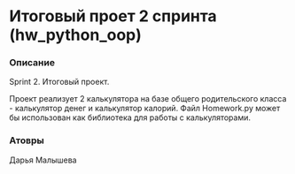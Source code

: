 # Итоговый проет 2 спринта (hw_python_oop)

### Описание
Sprint 2. Итоговый проект.

Проект реализует 2 калькулятора на базе общего родительского класса - калькулятор денег и калькулятор калорий. 
Файл Homework.py может бы использован как библиотека для работы с калькуляторами.

### Атовры 
Дарья Малышева
